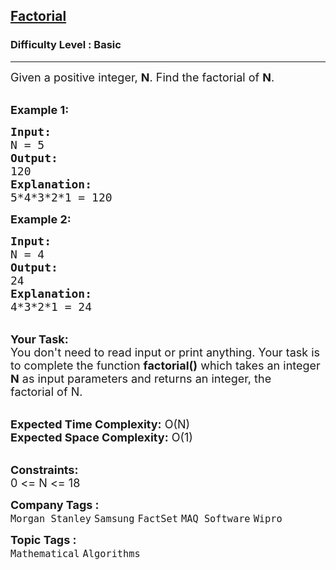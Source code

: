 <h2><a href="https://www.geeksforgeeks.org/problems/factorial5739/1?page=2&difficulty=Basic&status=unsolved&sortBy=submissions">Factorial</a></h2><h3>Difficulty Level : Basic</h3><hr><div class="problems_problem_content__Xm_eO"><p><span style="font-size:18px">Given a positive integer,&nbsp;<strong>N</strong>. Find the factorial of <strong>N</strong>.</span><br>
&nbsp;</p>

<p><span style="font-size:18px"><strong>Example 1:</strong></span></p>

<pre><span style="font-size:18px"><strong>Input:</strong>
N = 5
<strong>Output:</strong>
120
<strong>Explanation:</strong>
5*4*3*2*1 = 120</span></pre>

<p><span style="font-size:18px"><strong>Example 2:</strong></span></p>

<pre><span style="font-size:18px"><strong>Input:</strong>
N = 4
<strong>Output:</strong>
24
<strong>Explanation:</strong>
4*3*2*1 = 24
</span></pre>

<p><br>
<span style="font-size:18px"><strong>Your Task:</strong><br>
You don't need to read input or print anything. Your task is to complete the function <strong>factorial()</strong>&nbsp;which takes&nbsp;an integer <strong>N</strong>&nbsp;as input parameters&nbsp;and returns an integer, the factorial&nbsp;of N.</span><br>
&nbsp;</p>

<p><span style="font-size:18px"><strong>Expected Time Complexity:</strong> O(N)<br>
<strong>Expected Space Complexity:</strong> O(1)</span><br>
&nbsp;</p>

<p><span style="font-size:18px"><strong>Constraints:</strong><br>
0 &lt;= N &lt;= 18</span></p>
</div><p><span style=font-size:18px><strong>Company Tags : </strong><br><code>Morgan Stanley</code>&nbsp;<code>Samsung</code>&nbsp;<code>FactSet</code>&nbsp;<code>MAQ Software</code>&nbsp;<code>Wipro</code>&nbsp;<br><p><span style=font-size:18px><strong>Topic Tags : </strong><br><code>Mathematical</code>&nbsp;<code>Algorithms</code>&nbsp;